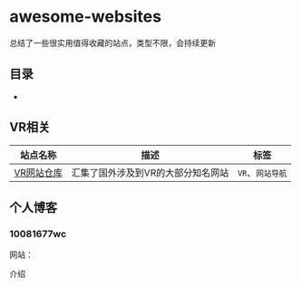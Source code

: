 # awesome-websites

总结了一些很实用值得收藏的站点，类型不限，会持续更新

## 目录

* []()


## VR相关

| 站点名称              | 描述         |  标签             |
|----------------------|------------|-------------------|
| [VR网站仓库](http://www.vrfavs.com/) | 汇集了国外涉及到VR的大部分知名网站 | `VR`、`网站导航` |

## 个人博客

### 10081677wc

网站：

介绍
